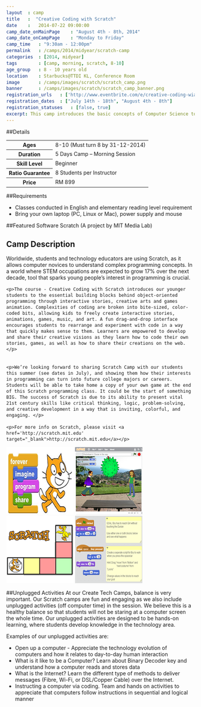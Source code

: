```yaml
---
layout	: camp
title 	:  "Creative Coding with Scratch"
date  	:   2014-07-22 09:00:00
camp_date_onMainPage 	: "August 4th - 8th, 2014"
camp_date_onCampPage 	: "Monday to Friday"
camp_time	: "9:30am - 12:00pm"
permalink   : /camps/2014/midyear/scratch-camp
categories  : [2014, midyear]
tags    	: [camp, morning, scratch, 8-10]
age_group 	: 8 - 10 years old
location	: Starbucks@TTDI KL, Conference Room
image		: /camps/images/scratch/scratch_camp.png
banner		: /camps/images/scratch/scratch_camp_banner.png
registration_urls	: ['http://www.eventbrite.com/e/creative-coding-wiath-scratch-tickets-12110114679', 'https://www.eventbrite.com/e/creative-coding-with-scratch-4th-8th-august-2014-tickets-12218220025']
registration_dates	: ["July 14th - 18th", "August 4th - 8th"]
registration_statuses	: [false, true]
excerpt: This camp introduces the basic concepts of Computer Science to young children. Write your first computer program using Scratch.
---
```


##Details
<table>
	<tr>
		<th>Ages</th>
		<td>8-10 (Must turn 8 by 31-12-2014)</td>
	</tr>	
	<tr>
		<th>Duration</th>
		<td>5 Days Camp – Morning Session</td>
	</tr>	
	<tr>
		<th>Skill Level</th>
		<td>Beginner</td>
	</tr>	
	<tr>
		<th>Ratio Guarantee</th>
		<td>8 Students per Instructor</td>
	</tr>
    <tr>
		<th>Price</th>
		<td>RM 899</td>
	</tr>	
</table>

##Requirements
* Classes conducted in English and elementary reading level requirement
* Bring your own laptop (PC, Linux or Mac), power supply and mouse

##Featured Software
Scratch (A project by MIT Media Lab)

<h2>Camp Description</h2>
<div class="row">
<div class="col-md-8">
	<p>Worldwide, students and technology educators are using Scratch, as it allows computer novices to understand complex programming concepts. In a world where STEM occupations are expected to grow 17% over the next decade, tool that sparks young people’s interest in programming is crucial. 
	</p>

	<p>The course - Creative Coding with Scratch introduces our younger students to the essential building blocks behind object-oriented programming through interactive stories, creative arts and games animation. Complexities of coding are broken into bite-sized, color-coded bits, allowing kids to freely create interactive stories, animations, games, music, and art. A fun drag-and-drop interface encourages students to rearrange and experiment with code in a way that quickly makes sense to them. Learners are empowered to develop and share their creative visions as they learn how to code their own stories, games, as well as how to share their creations on the web. </p>


	<p>We’re looking forward to sharing Scratch Camp with our students this summer (see dates in July), and showing them how their interests in programming can turn into future college majors or careers. Students will be able to take home a copy of your own game at the end of this Scratch programming class. It could be the start of something BIG. The success of Scratch is due to its ability to present vital 21st century skills like critical thinking, logic, problem-solving, and creative development in a way that is inviting, colorful, and engaging. </p>

	<p>For more info on Scratch, please visit <a href='http://scratch.mit.edu' target="_blank">http://scratch.mit.edu</a></p>
</div>

<div class="col-md-4">
	<img class="pad img-responsive ctc-camp-imgs" src="/camps/images/scratch/1.png"/>
	<img class="pad img-responsive ctc-camp-imgs" src="/camps/images/scratch/2.png"/>
	<img class="pad img-responsive ctc-camp-imgs" src="/camps/images/scratch/3.png"/>
	<img class="pad img-responsive ctc-camp-imgs" src="/camps/images/scratch/4.png"/>
</div>

</div>

##Unplugged Activities
At our Create Tech Camps, balance is very important. Our Scratch camps are fun and engaging as we also include unplugged activities (off computer time) in the session. We believe this is a healthy balance so that students will not be staring at a computer screen the whole time. Our unplugged activities are designed to be hands-on learning, where students develop knowledge in the technology area.

Examples of our unplugged activities are: 

* Open up a computer - Appreciate the technology evolution of computers and how it relates to day-to-day human interaction
* What is it like to be a Computer? Learn about Binary Decoder key and understand how a computer reads and stores data
* What is the Internet? Learn the different type of methods to deliver messages (Fibre, Wi-Fi, or DSL/Copper Cable) over the Internet.
* Instructing a computer via coding. Team and hands on activities to appreciate that computers follow instructions in sequential and logical manner
